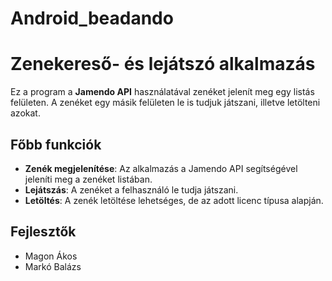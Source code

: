 # Android_beadando

# Zenekereső- és lejátszó alkalmazás

Ez a program a **Jamendo API** használatával zenéket jelenít meg egy listás felületen. A zenéket egy másik felületen le is tudjuk játszani, illetve letölteni azokat.

## Főbb funkciók

- **Zenék megjelenítése**: Az alkalmazás a Jamendo API segítségével jeleníti meg a zenéket listában.
- **Lejátszás**: A zenéket a felhasználó le tudja játszani.
- **Letöltés**: A zenék letöltése lehetséges, de az adott licenc típusa alapján.

## Fejlesztők

- Magon Ákos
- Markó Balázs
